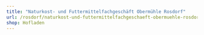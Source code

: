 ```yaml
---
title: "Naturkost- und Futtermittelfachgeschäft Obermühle Rosdorf"
url: /rosdorf/naturkost-und-futtermittelfachgeschaeft-obermuehle-rosdorf/
shop: Hofladen
---
```

